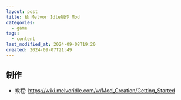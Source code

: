```yaml
---
layout: post
title: 给 Melvor Idle制作 Mod
categories:
  - game
tags:
  - content
last_modified_at: 2024-09-08T19:20
created: 2024-09-07T21:49
---
```

## 制作

- 教程: https://wiki.melvoridle.com/w/Mod_Creation/Getting_Started